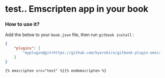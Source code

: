test..
Emscripten app in your book
==============

### How to use it?

Add the below to your `book.json` file, then run `gitbook install` :

```json
{
    "plugins": [
        "myplugin@git+https://github.com/kyorohiro/gitbook-plugin-emscripten.git"
    ]
}
```

```markdown
{% emscripten src="test" %}{% endemscripten %}
```
